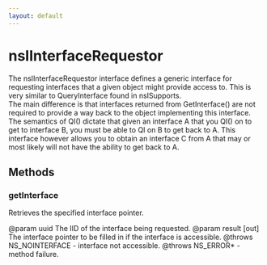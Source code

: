 ```yaml
---
layout: default
---
```


# nsIInterfaceRequestor #

The nsIInterfaceRequestor interface defines a generic interface for 
requesting interfaces that a given object might provide access to.
This is very similar to QueryInterface found in nsISupports.  
The main difference is that interfaces returned from GetInterface()
are not required to provide a way back to the object implementing this 
interface.  The semantics of QI() dictate that given an interface A that 
you QI() on to get to interface B, you must be able to QI on B to get back 
to A.  This interface however allows you to obtain an interface C from A 
that may or most likely will not have the ability to get back to A. 


## Methods ##

### getInterface ###

Retrieves the specified interface pointer.

@param uuid The IID of the interface being requested.
@param result [out] The interface pointer to be filled in if
              the interface is accessible.
@throws NS_NOINTERFACE - interface not accessible.
@throws NS_ERROR* - method failure.


